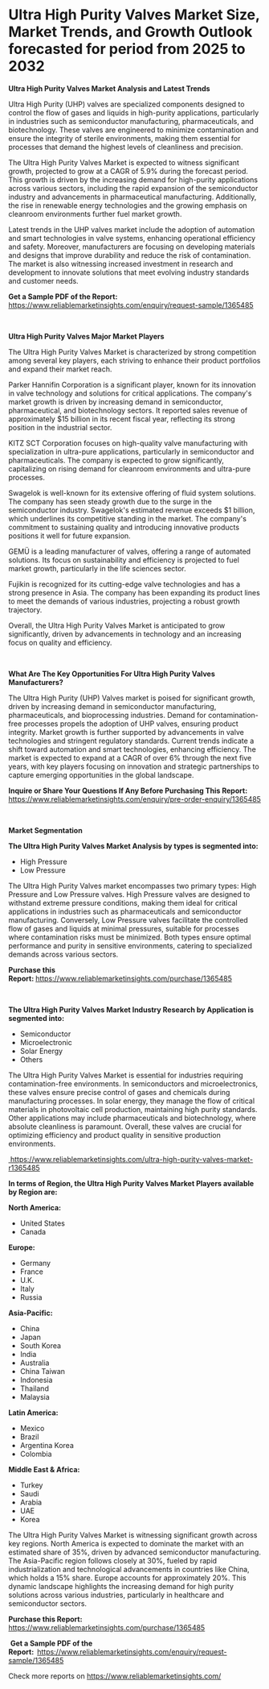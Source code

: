 <p><h1>Ultra High Purity Valves Market Size, Market Trends, and Growth Outlook forecasted for period from 2025 to 2032</h1></p><p><strong>Ultra High Purity Valves Market Analysis and Latest Trends</strong></p>
<p><p>Ultra High Purity (UHP) valves are specialized components designed to control the flow of gases and liquids in high-purity applications, particularly in industries such as semiconductor manufacturing, pharmaceuticals, and biotechnology. These valves are engineered to minimize contamination and ensure the integrity of sterile environments, making them essential for processes that demand the highest levels of cleanliness and precision.</p><p>The Ultra High Purity Valves Market is expected to witness significant growth, projected to grow at a CAGR of 5.9% during the forecast period. This growth is driven by the increasing demand for high-purity applications across various sectors, including the rapid expansion of the semiconductor industry and advancements in pharmaceutical manufacturing. Additionally, the rise in renewable energy technologies and the growing emphasis on cleanroom environments further fuel market growth.</p><p>Latest trends in the UHP valves market include the adoption of automation and smart technologies in valve systems, enhancing operational efficiency and safety. Moreover, manufacturers are focusing on developing materials and designs that improve durability and reduce the risk of contamination. The market is also witnessing increased investment in research and development to innovate solutions that meet evolving industry standards and customer needs.</p></p>
<p><strong>Get a Sample PDF of the Report:&nbsp;</strong> <a href="https://www.reliablemarketinsights.com/enquiry/request-sample/1365485?utm_campaign=2888&utm_medium=2&utm_source=Github&utm_content=ia&utm_term=22032025&utm_id=ultra-high-purity-valves">https://www.reliablemarketinsights.com/enquiry/request-sample/1365485</a></p>
<p>&nbsp;</p>
<p><strong>Ultra High Purity Valves Major Market Players</strong></p>
<p><p>The Ultra High Purity Valves Market is characterized by strong competition among several key players, each striving to enhance their product portfolios and expand their market reach. </p><p>Parker Hannifin Corporation is a significant player, known for its innovation in valve technology and solutions for critical applications. The company's market growth is driven by increasing demand in semiconductor, pharmaceutical, and biotechnology sectors. It reported sales revenue of approximately $15 billion in its recent fiscal year, reflecting its strong position in the industrial sector.</p><p>KITZ SCT Corporation focuses on high-quality valve manufacturing with specialization in ultra-pure applications, particularly in semiconductor and pharmaceuticals. The company is expected to grow significantly, capitalizing on rising demand for cleanroom environments and ultra-pure processes.</p><p>Swagelok is well-known for its extensive offering of fluid system solutions. The company has seen steady growth due to the surge in the semiconductor industry. Swagelok's estimated revenue exceeds $1 billion, which underlines its competitive standing in the market. The company's commitment to sustaining quality and introducing innovative products positions it well for future expansion.</p><p>GEMÜ is a leading manufacturer of valves, offering a range of automated solutions. Its focus on sustainability and efficiency is projected to fuel market growth, particularly in the life sciences sector.</p><p>Fujikin is recognized for its cutting-edge valve technologies and has a strong presence in Asia. The company has been expanding its product lines to meet the demands of various industries, projecting a robust growth trajectory.</p><p>Overall, the Ultra High Purity Valves Market is anticipated to grow significantly, driven by advancements in technology and an increasing focus on quality and efficiency.</p></p>
<p>&nbsp;</p>
<p><strong>What Are The Key Opportunities For Ultra High Purity Valves Manufacturers?</strong></p>
<p><p>The Ultra High Purity (UHP) Valves market is poised for significant growth, driven by increasing demand in semiconductor manufacturing, pharmaceuticals, and bioprocessing industries. Demand for contamination-free processes propels the adoption of UHP valves, ensuring product integrity. Market growth is further supported by advancements in valve technologies and stringent regulatory standards. Current trends indicate a shift toward automation and smart technologies, enhancing efficiency. The market is expected to expand at a CAGR of over 6% through the next five years, with key players focusing on innovation and strategic partnerships to capture emerging opportunities in the global landscape.</p></p>
<p><strong>Inquire or Share Your Questions If Any Before Purchasing This Report:</strong> <a href="https://www.reliablemarketinsights.com/enquiry/pre-order-enquiry/1365485?utm_campaign=2888&utm_medium=2&utm_source=Github&utm_content=ia&utm_term=22032025&utm_id=ultra-high-purity-valves">https://www.reliablemarketinsights.com/enquiry/pre-order-enquiry/1365485</a></p>
<p>&nbsp;</p>
<p><strong>Market Segmentation</strong></p>
<p><strong>The Ultra High Purity Valves Market Analysis by types is segmented into:</strong></p>
<p><ul><li>High Pressure</li><li>Low Pressure</li></ul></p>
<p><p>The Ultra High Purity Valves market encompasses two primary types: High Pressure and Low Pressure valves. High Pressure valves are designed to withstand extreme pressure conditions, making them ideal for critical applications in industries such as pharmaceuticals and semiconductor manufacturing. Conversely, Low Pressure valves facilitate the controlled flow of gases and liquids at minimal pressures, suitable for processes where contamination risks must be minimized. Both types ensure optimal performance and purity in sensitive environments, catering to specialized demands across various sectors.</p></p>
<p><strong>Purchase this Report:&nbsp;</strong><a href="https://www.reliablemarketinsights.com/purchase/1365485?utm_campaign=2888&utm_medium=2&utm_source=Github&utm_content=ia&utm_term=22032025&utm_id=ultra-high-purity-valves">https://www.reliablemarketinsights.com/purchase/1365485</a></p>
<p>&nbsp;</p>
<p><strong>The Ultra High Purity Valves Market Industry Research by Application is segmented into:</strong></p>
<p><ul><li>Semiconductor</li><li>Microelectronic</li><li>Solar Energy</li><li>Others</li></ul></p>
<p><p>The Ultra High Purity Valves Market is essential for industries requiring contamination-free environments. In semiconductors and microelectronics, these valves ensure precise control of gases and chemicals during manufacturing processes. In solar energy, they manage the flow of critical materials in photovoltaic cell production, maintaining high purity standards. Other applications may include pharmaceuticals and biotechnology, where absolute cleanliness is paramount. Overall, these valves are crucial for optimizing efficiency and product quality in sensitive production environments.</p></p>
<p><a href="https://www.reliablemarketinsights.com/ultra-high-purity-valves-market-r1365485?utm_campaign=2888&utm_medium=2&utm_source=Github&utm_content=ia&utm_term=22032025&utm_id=ultra-high-purity-valves">&nbsp;https://www.reliablemarketinsights.com/ultra-high-purity-valves-market-r1365485</a></p>
<p><strong>In terms of Region, the Ultra High Purity Valves Market Players available by Region are:</strong></p>
<p>
    <p> <strong> North America: </strong>
        <ul>
            <li>United States</li>
            <li>Canada</li>
        </ul>
        </p> 
    <p> <strong> Europe: </strong>
        <ul>
            <li>Germany</li>
            <li>France</li>
            <li>U.K.</li>
            <li>Italy</li>
            <li>Russia</li>
        </ul>
        </p> 
    <p> <strong> Asia-Pacific: </strong>
        <ul>
            <li>China</li>
            <li>Japan</li>
            <li>South Korea</li>
            <li>India</li>
            <li>Australia</li>
            <li>China Taiwan</li>
            <li>Indonesia</li>
            <li>Thailand</li>
            <li>Malaysia</li>
        </ul>
        </p> 
    <p> <strong> Latin America: </strong>
        <ul>
            <li>Mexico</li>
            <li>Brazil</li>
            <li>Argentina Korea</li>
            <li>Colombia</li>
        </ul>
        </p> 
    <p> <strong> Middle East & Africa: </strong>
        <ul>
            <li>Turkey</li>
            <li>Saudi</li>
            <li>Arabia</li>
            <li>UAE</li>
            <li>Korea</li>
        </ul>
    </p>
    </p>
<p><p>The Ultra High Purity Valves Market is witnessing significant growth across key regions. North America is expected to dominate the market with an estimated share of 35%, driven by advanced semiconductor manufacturing. The Asia-Pacific region follows closely at 30%, fueled by rapid industrialization and technological advancements in countries like China, which holds a 15% share. Europe accounts for approximately 20%. This dynamic landscape highlights the increasing demand for high purity solutions across various industries, particularly in healthcare and semiconductor sectors.</p></p>
<p><strong>Purchase this Report: </strong><a href="https://www.reliablemarketinsights.com/purchase/1365485?utm_campaign=2888&utm_medium=2&utm_source=Github&utm_content=ia&utm_term=22032025&utm_id=ultra-high-purity-valves">https://www.reliablemarketinsights.com/purchase/1365485</a></p>
<p>&nbsp;<strong>Get a Sample PDF of the Report:&nbsp;&nbsp;</strong><a href="https://www.reliablemarketinsights.com/enquiry/request-sample/1365485?utm_campaign=2888&utm_medium=2&utm_source=Github&utm_content=ia&utm_term=22032025&utm_id=ultra-high-purity-valves">https://www.reliablemarketinsights.com/enquiry/request-sample/1365485</a></p>
<p><strong></strong></p>
<p>Check more reports on <a href="https://www.reliablemarketinsights.com/?utm_campaign=2888&utm_medium=2&utm_source=Github&utm_content=ia&utm_term=22032025&utm_id=ultra-high-purity-valves">https://www.reliablemarketinsights.com/</a></p>